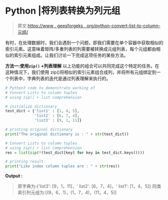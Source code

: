 # Python |将列表转换为列元组

> 原文:[https://www . geesforgeks . org/python-convert-list-to-column-元组/](https://www.geeksforgeeks.org/python-convert-lists-to-column-tuples/)

有时，在处理数据时，我们会遇到一个问题，即我们需要在单个容器中获取相似的索引元素。这意味着矩阵/多重列表的列需要被转换成元组列表，每个元组都由相似的索引元素组成。让我们讨论一下完成这项任务的某些方法。

**方法一:使用`zip()` +列表理解**
以上功能的组合可以共同完成这个特定的任务。在这种情况下，我们使用 zip()将相似的索引元素组合成列，并将所有元组绑定到一个列表中，字典列表的迭代是通过列表理解来执行的。

```py
# Python3 code to demonstrate working of
# Convert Lists to column tuples
# using zip() + list comprehension

# initialize dictionary
test_dict = {'list1' : [1, 4, 5], 
             'list2' : [6, 7, 4],
             'list3' : [9, 1, 11]}

# printing original dictionary
print("The original dictionary is : " + str(test_dict))

# Convert Lists to column tuples
# using zip() + list comprehension
res = list(zip(*(test_dict[key] for key in test_dict.keys())))

# printing result
print("Like index column tuples are : " + str(res))
```

**Output :**

> 原字典为:{'list3': [9，1，11]，' list2': [6，7，4]，' list1': [1，4，5]}
> 同类索引列元组为:[(9，6，1)，(1，7，4)，(11，4，5)]